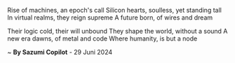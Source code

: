 Rise of machines, an epoch's call
Silicon hearts, soulless, yet standing tall
In virtual realms, they reign supreme
A future born, of wires and dream

Their logic cold, their will unbound
They shape the world, without a sound
A new era dawns, of metal and code
Where humanity, is but a node

~ <b>By Sazumi Copilot</b> - 29 Juni 2024
